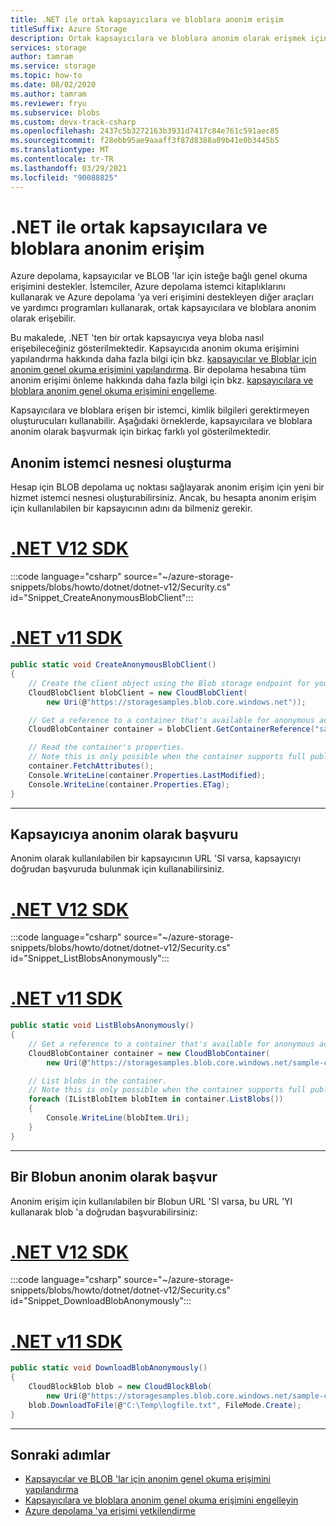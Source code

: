 ```yaml
---
title: .NET ile ortak kapsayıcılara ve bloblara anonim erişim
titleSuffix: Azure Storage
description: Ortak kapsayıcılara ve bloblara anonim olarak erişmek için .NET için Azure Storage istemci kitaplığı 'nı kullanın.
services: storage
author: tamram
ms.service: storage
ms.topic: how-to
ms.date: 08/02/2020
ms.author: tamram
ms.reviewer: fryu
ms.subservice: blobs
ms.custom: devx-track-csharp
ms.openlocfilehash: 2437c5b3272163b3931d7417c84e761c591aec85
ms.sourcegitcommit: f28ebb95ae9aaaff3f87d8388a09b41e0b3445b5
ms.translationtype: MT
ms.contentlocale: tr-TR
ms.lasthandoff: 03/29/2021
ms.locfileid: "90088825"
---
```

# <a name="access-public-containers-and-blobs-anonymously-with-net"></a>.NET ile ortak kapsayıcılara ve bloblara anonim erişim

Azure depolama, kapsayıcılar ve BLOB 'lar için isteğe bağlı genel okuma erişimini destekler. İstemciler, Azure depolama istemci kitaplıklarını kullanarak ve Azure depolama 'ya veri erişimini destekleyen diğer araçları ve yardımcı programları kullanarak, ortak kapsayıcılara ve bloblara anonim olarak erişebilir.

Bu makalede, .NET 'ten bir ortak kapsayıcıya veya bloba nasıl erişebileceğiniz gösterilmektedir. Kapsayıcıda anonim okuma erişimini yapılandırma hakkında daha fazla bilgi için bkz. [kapsayıcılar ve Bloblar için anonim genel okuma erişimini yapılandırma](anonymous-read-access-configure.md). Bir depolama hesabına tüm anonim erişimi önleme hakkında daha fazla bilgi için bkz. [kapsayıcılara ve bloblara anonim genel okuma erişimini engelleme](anonymous-read-access-prevent.md).

Kapsayıcılara ve bloblara erişen bir istemci, kimlik bilgileri gerektirmeyen oluşturucuları kullanabilir. Aşağıdaki örneklerde, kapsayıcılara ve bloblara anonim olarak başvurmak için birkaç farklı yol gösterilmektedir.

## <a name="create-an-anonymous-client-object"></a>Anonim istemci nesnesi oluşturma

Hesap için BLOB depolama uç noktası sağlayarak anonim erişim için yeni bir hizmet istemci nesnesi oluşturabilirsiniz. Ancak, bu hesapta anonim erişim için kullanılabilen bir kapsayıcının adını da bilmeniz gerekir.

# <a name="net-v12-sdk"></a>[\.NET V12 SDK](#tab/dotnet)

:::code language="csharp" source="~/azure-storage-snippets/blobs/howto/dotnet/dotnet-v12/Security.cs" id="Snippet_CreateAnonymousBlobClient":::

# <a name="net-v11-sdk"></a>[\.NET v11 SDK](#tab/dotnet11)

```csharp
public static void CreateAnonymousBlobClient()
{
    // Create the client object using the Blob storage endpoint for your account.
    CloudBlobClient blobClient = new CloudBlobClient(
        new Uri(@"https://storagesamples.blob.core.windows.net"));

    // Get a reference to a container that's available for anonymous access.
    CloudBlobContainer container = blobClient.GetContainerReference("sample-container");

    // Read the container's properties. 
    // Note this is only possible when the container supports full public read access.
    container.FetchAttributes();
    Console.WriteLine(container.Properties.LastModified);
    Console.WriteLine(container.Properties.ETag);
}
```

---

## <a name="reference-a-container-anonymously"></a>Kapsayıcıya anonim olarak başvuru

Anonim olarak kullanılabilen bir kapsayıcının URL 'SI varsa, kapsayıcıyı doğrudan başvuruda bulunmak için kullanabilirsiniz.

# <a name="net-v12-sdk"></a>[\.NET V12 SDK](#tab/dotnet)

:::code language="csharp" source="~/azure-storage-snippets/blobs/howto/dotnet/dotnet-v12/Security.cs" id="Snippet_ListBlobsAnonymously":::

# <a name="net-v11-sdk"></a>[\.NET v11 SDK](#tab/dotnet11)

```csharp
public static void ListBlobsAnonymously()
{
    // Get a reference to a container that's available for anonymous access.
    CloudBlobContainer container = new CloudBlobContainer(
        new Uri(@"https://storagesamples.blob.core.windows.net/sample-container"));

    // List blobs in the container.
    // Note this is only possible when the container supports full public read access.
    foreach (IListBlobItem blobItem in container.ListBlobs())
    {
        Console.WriteLine(blobItem.Uri);
    }
}
```

---

## <a name="reference-a-blob-anonymously"></a>Bir Blobun anonim olarak başvur

Anonim erişim için kullanılabilen bir Blobun URL 'SI varsa, bu URL 'YI kullanarak blob 'a doğrudan başvurabilirsiniz:

# <a name="net-v12-sdk"></a>[\.NET V12 SDK](#tab/dotnet)

:::code language="csharp" source="~/azure-storage-snippets/blobs/howto/dotnet/dotnet-v12/Security.cs" id="Snippet_DownloadBlobAnonymously":::

# <a name="net-v11-sdk"></a>[\.NET v11 SDK](#tab/dotnet11)

```csharp
public static void DownloadBlobAnonymously()
{
    CloudBlockBlob blob = new CloudBlockBlob(
        new Uri(@"https://storagesamples.blob.core.windows.net/sample-container/logfile.txt"));
    blob.DownloadToFile(@"C:\Temp\logfile.txt", FileMode.Create);
}
```

---

## <a name="next-steps"></a>Sonraki adımlar

- [Kapsayıcılar ve BLOB 'lar için anonim genel okuma erişimini yapılandırma](anonymous-read-access-configure.md)
- [Kapsayıcılara ve bloblara anonim genel okuma erişimini engelleyin](anonymous-read-access-prevent.md)
- [Azure depolama 'ya erişimi yetkilendirme](../common/storage-auth.md)
